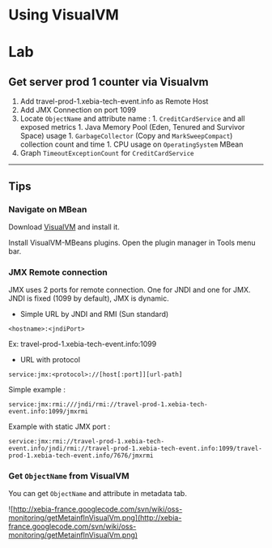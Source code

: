 # Using VisualVM #

# Lab #

## Get server prod 1 counter via Visualvm ##

  1. Add travel-prod-1.xebia-tech-event.info as Remote Host
  1. Add JMX Connection on port 1099
  1. Locate `ObjectName` and attribute name :
    1. `CreditCardService` and all exposed metrics
    1. Java Memory Pool (Eden, Tenured and Survivor Space) usage
    1. `GarbageCollector`  (Copy and `MarkSweepCompact`) collection count and time
    1. CPU usage on `OperatingSystem` MBean
  1. Graph `TimeoutExceptionCount` for `CreditCardService`


---


## Tips ##

### Navigate on MBean ###

Download [VisualVM](http://visualvm.java.net/download.html) and install it.

Install VisualVM-MBeans plugins. Open the plugin manager in Tools menu bar.

### JMX Remote connection ###

JMX uses 2 ports for remote connection. One for JNDI and one for JMX.
JNDI is fixed (1099 by default), JMX is dynamic.

  * Simple URL by JNDI and RMI (Sun standard)

`<hostname>:<jndiPort>`

Ex: travel-prod-1.xebia-tech-event.info:1099

  * URL with protocol

`service:jmx:<protocol>://[host[:port]][url-path]`

Simple example :

`service:jmx:rmi:///jndi/rmi://travel-prod-1.xebia-tech-event.info:1099/jmxrmi`

Example with static JMX port :

`service:jmx:rmi://travel-prod-1.xebia-tech-event.info/jndi/rmi://travel-prod-1.xebia-tech-event.info:1099/travel-prod-1.xebia-tech-event.info/7676/jmxrmi`

### Get `ObjectName` from VisualVM ###

You can get `ObjectName` and attribute in metadata tab.

![http://xebia-france.googlecode.com/svn/wiki/oss-monitoring/getMetainfInVisualVm.png](http://xebia-france.googlecode.com/svn/wiki/oss-monitoring/getMetainfInVisualVm.png)